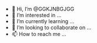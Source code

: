 - 👋 Hi, I’m @GGKJNBGJGG
- 👀 I’m interested in ...
- 🌱 I’m currently learning ...
- 💞️ I’m looking to collaborate on ...
- 📫 How to reach me ...

<!---
GGKJNBGJGG/GGKJNBGJGG is a ✨ special ✨ repository because its `README.md` (this file) appears on your GitHub profile.
You can click the Preview link to take a look at your changes.
--->
